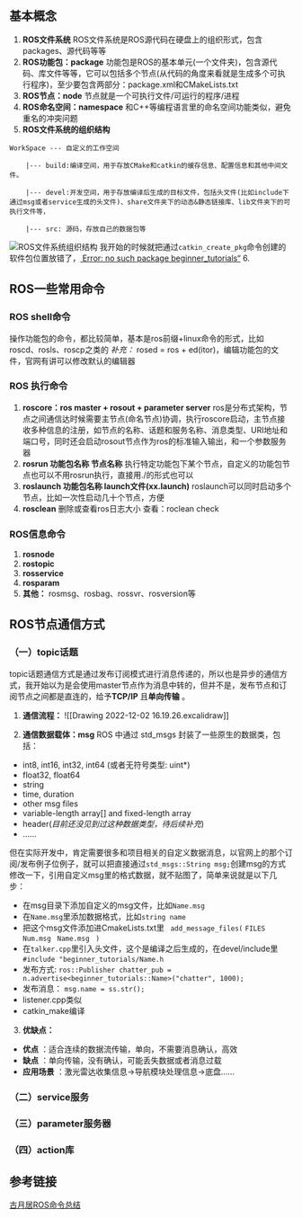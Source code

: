 ## 基本概念
1. **ROS文件系统**
ROS文件系统是ROS源代码在硬盘上的组织形式，包含packages、源代码等等
2. **ROS功能包：package** 
功能包是ROS的基本单元(一个文件夹)，包含源代码、库文件等等，它可以包括多个节点(从代码的角度来看就是生成多个可执行程序)，至少要包含两部分：package.xml和CMakeLists.txt
3. **ROS节点：node** 
节点就是一个可执行文件/可运行的程序/进程
4. **ROS命名空间：namespace** 
和C++等编程语言里的命名空间功能类似，避免重名的冲突问题
5. **ROS文件系统的组织结构** 
```
WorkSpace --- 自定义的工作空间

    |--- build:编译空间，用于存放CMake和catkin的缓存信息、配置信息和其他中间文件。

    |--- devel:开发空间，用于存放编译后生成的目标文件，包括头文件(比如include下通过msg或者service生成的头文件)、share文件夹下的动态&静态链接库、lib文件夹下的可执行文件等，

    |--- src: 源码，存放自己的数据包等
```
![ROS文件系统组织结构](http://www.autolabor.com.cn/book/ROSTutorials/assets/%E6%96%87%E4%BB%B6%E7%B3%BB%E7%BB%9F.jpg)
我开始的时候就把通过`catkin_create_pkg`命令创建的软件包位置放错了，[ Error: no such package beginner_tutorials“](https://answers.ros.org/question/222344/rospack-error-no-such-package-beginner_tutorials/)
6. 

## ROS一些常用命令

### ROS shell命令
操作功能包的命令，都比较简单，基本是ros前缀+linux命令的形式，比如roscd、rosls、roscp之类的
*补充：* rosed = ros + ed(itor)，编辑功能包的文件，官网有讲可以修改默认的编辑器

### ROS 执行命令
1. **roscore：ros master + rosout + parameter server** 
ros是分布式架构，节点之间通信达时候需要主节点(命名节点)协调，执行roscore启动，主节点接收多种信息的注册，如节点的名称、话题和服务名称、消息类型、URI地址和端口号，同时还会启动rosout节点作为ros的标准输入输出，和一个参数服务器
2. **rosrun 功能包名称 节点名称** 
执行特定功能包下某个节点，自定义的功能包节点也可以不用rosrun执行，直接用./的形式也可以
3.  **roslaunch 功能包名称 launch文件(xx.launch)** 
roslaunch可以同时启动多个节点，比如一次性启动几十个节点，方便
4.  **rosclean** 
删除或查看ros日志大小
查看：roclean check

### ROS信息命令
1. **rosnode**
2. **rostopic**
3. **rosservice**
4. **rosparam** 
5. **其他：** rosmsg、rosbag、rossvr、rosversion等 

## ROS节点通信方式
### （一）topic话题
topic话题通信方式是通过发布订阅模式进行消息传递的，所以也是异步的通信方式，我开始以为是会使用master节点作为消息中转的，但并不是，发布节点和订阅节点之间都是直连的，给予**TCP/IP** 且**单向传输** 。
1. **通信流程：**
![[Drawing 2022-12-02 16.19.26.excalidraw]]

2. **通信数据载体：msg** 
ROS 中通过 std_msgs 封装了一些原生的数据类，包括：
-  int8, int16, int32, int64 (或者无符号类型: uint*)
-  float32, float64
-  string
-  time, duration
-  other msg files
-  variable-length array[] and fixed-length array
-  header(*目前还没见到过这种数据类型，待后续补充*)
-  ……

但在实际开发中，肯定需要很多和项目相关的自定义数据消息，以官网上的那个订阅/发布例子位例子，就可以把直接通过`std_msgs::String msg;`创建msg的方式修改一下，引用自定义msg里的格式数据，就不贴图了，简单来说就是以下几步：
-  在msg目录下添加自定义的msg文件，比如`Name.msg`
-  在`Name.msg`里添加数据格式，比如`string name`
-  把这个msg文件添加进CmakeLists.txt里
`` add_message_files(``
    ``FILES``
    ``Num.msg``
   `` Name.msg``
`` )``
-  在`talker.cpp`里引入头文件，这个是编译之后生成的，在devel/include里
``#include "beginner_tutorials/Name.h``
-  发布方式:
``ros::Publisher chatter_pub = n.advertise<beginner_tutorials::Name>("chatter", 1000);``
-  发布消息：
``msg.name = ss.str();``
-  listener.cpp类似
-  catkin_make编译

3. **优缺点：** 
-  **优点** ：适合连续的数据流传输，单向，不需要消息确认，高效
-  **缺点** ：单向传输，没有确认，可能丢失数据或者消息过载
-  **应用场景** ：激光雷达收集信息->导航模块处理信息->底盘……
### （二）service服务

### （三）parameter服务器

### （四）action库

## 参考链接

[古月居ROS命令总结](https://www.guyuehome.com/34842)

